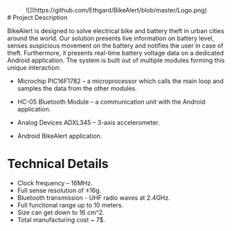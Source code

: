 <center>![](https://github.com/Ethgard/BikeAlert/blob/master/Logo.png)</center>
# Project Description

BikeAlert is designed to solve electrical bike and battery theft in urban cities around the world.
Our solution presents live information on battery level,  senses suspicious movement on the battery and notifies the user in case of theft.
Furthermore, it presents real-time battery voltage data on a dedicated Android application.
The system is built out of multiple modules forming this unique interaction:

- Microchip PIC16F1782 – a microprocessor which calls the main loop and samples the data from the other modules.

- HC-05 Bluetooth Module – a communication unit with the Android application.
- Analog Devices ADXL345 – 3-axis accelerometer.

- Android BikeAlert application.

# Technical Details

- Clock frequency – 16MHz.
- Full sense resolution of ±16g.
- Bluetooth transmission - UHF radio waves at 2.4GHz.
- Full functional range up to 10 meters.
- Size can get down to 16 cm^2.
- Total manufacturing cost ~ 7$.
